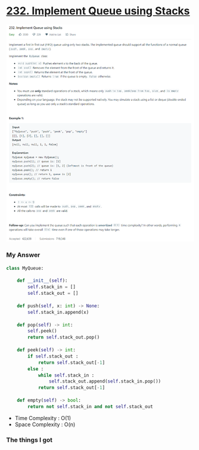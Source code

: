 # [232. Implement Queue using Stacks](https://leetcode.com/problems/implement-queue-using-stacks/)

![image](Problem.png)



### My Answer

```python
class MyQueue:

    def __init__(self):
        self.stack_in = []
        self.stack_out = []

    def push(self, x: int) -> None:
        self.stack_in.append(x)

    def pop(self) -> int:
        self.peek()
        return self.stack_out.pop()

    def peek(self) -> int:
        if self.stack_out : 
            return self.stack_out[-1]
        else : 
            while self.stack_in : 
                self.stack_out.append(self.stack_in.pop())
            return self.stack_out[-1]

    def empty(self) -> bool:
        return not self.stack_in and not self.stack_out
```

* Time Complexity : O(1)
* Space Complexity : O(n)



### The things I got
